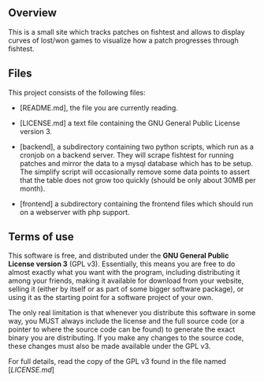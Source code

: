 ## Overview

This is a small site which tracks patches on fishtest and allows to display
curves of lost/won games to visualize how a patch progresses through fishtest.

## Files

This project consists of the following files:

  * [README.md],
    the file you are currently reading.

  * [LICENSE.md]
    a text file containing the GNU General Public License version 3.

  * [backend],
    a subdirectory containing two python scripts, which run as a cronjob
    on a backend server. They will scrape fishtest for running patches
    and mirror the data to a mysql database which has to be setup.
    The simplify script will occasionally remove some data points to
    assert that the table does not grow too quickly (should be only
    about 30MB per month).

  * [frontend]
    a subdirectory containing the frontend files which should run on
    a webserver with php support.
    

## Terms of use

This software is free, and distributed under the **GNU General Public License version 3**
(GPL v3). Essentially, this means you are free to do almost exactly
what you want with the program, including distributing it among your
friends, making it available for download from your website, selling
it (either by itself or as part of some bigger software package), or
using it as the starting point for a software project of your own.

The only real limitation is that whenever you distribute this software in
some way, you MUST always include the license and the full source code
(or a pointer to where the source code can be found) to generate the 
exact binary you are distributing. If you make any changes to the
source code, these changes must also be made available under the GPL v3.

For full details, read the copy of the GPL v3 found in the file named
[*LICENSE.md*]
